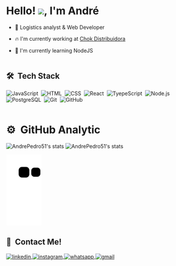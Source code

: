 <h1 align="left">Hello! <img src="https://raw.githubusercontent.com/kaueMarques/kaueMarques/master/hi.gif" width="30px">, I'm André</h1>

- 🎯 Logistics analyst & Web Developer

- 🔥 I'm currently working at [Chok Distribuidora](http://chokdistribuidora.com.br/chok/)

- 🚀 I'm currently learning NodeJS
<br><br>
## 🛠 &nbsp;Tech Stack
![JavaScript](https://img.shields.io/badge/-JavaScript-05122A?style=flat&logo=javascript)&nbsp;
![HTML](https://img.shields.io/badge/-HTML-05122A?style=flat&logo=HTML5)&nbsp;
![CSS](https://img.shields.io/badge/-CSS-05122A?style=flat&logo=CSS3&logoColor=1572B6)&nbsp;
![React](https://img.shields.io/badge/-React-05122A?style=flat&logo=react)&nbsp;
![TyepeScript](https://img.shields.io/badge/-TypeScript-05122A?style=flat&logo=TypeScript)&nbsp;
![Node.js](https://img.shields.io/badge/-Node.js-05122A?style=flat&logo=node.js)&nbsp;
![PostgreSQL](https://img.shields.io/badge/-PostgreSQL-05122A?style=flat&logo=postgresql)&nbsp;
![Git](https://img.shields.io/badge/-Git-05122A?style=flat&logo=git)&nbsp;
![GitHub](https://img.shields.io/badge/-GitHub-05122A?style=flat&logo=github)&nbsp;
<br><br>

# ⚙️ &nbsp;GitHub Analytic
<p align="left">
<img width="530em" src="https://github-readme-stats.vercel.app/api?username=AndrePedro51&show_icons=true&theme=midnight-purple" alt="AndrePedro51's stats"/>
<img width="530em" src="https://github-readme-stats.vercel.app/api/top-langs/?username=AndrePedro51&layout=compact&theme=midnight-purple" alt="AndrePedro51's stats"/>
</p>

![Snake animation](https://github.com/AndrePedro51/AndrePedro51/blob/output/github-contribution-grid-snake.svg)

## 📧 &nbsp;Contact Me!

<a href="https://www.linkedin.com/in/andr%C3%A9-gomes-7a4aa0181/" target="_blank">
  <img align="center" src="https://img.shields.io/badge/-andregomes-05122A?style=flat&logo=linkedin" alt="linkedin"/>
</a>
<a href="https://www.instagram.com/apg.dev/" target="_blank">
 <img align="center" src="https://img.shields.io/badge/-apg.dev-05122A?style=flat&logo=instagram" alt="instagram"/>
</a>
<a href="https://api.whatsapp.com/send?phone=5516991616394&text=Ol%C3%A1%20Andr%C3%A9!" target="_blank">
 <img align="center" src="https://img.shields.io/badge/-Whastsapp-05122A?style=flat&logo=whatsapp" alt="whatsapp"/>
</a>
<a href="mailto:andrepedro51@gmail.com" target="_blank">
 <img align="center" src="https://img.shields.io/badge/-Email-05122A?style=flat&logo=gmail" alt="gmail"/>
</a>
